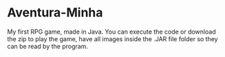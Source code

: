 # Aventura-Minha
My first RPG game, made in Java.
You can execute the code or download the zip to play the game, have all images inside the .JAR file folder so they can be read by the program.

